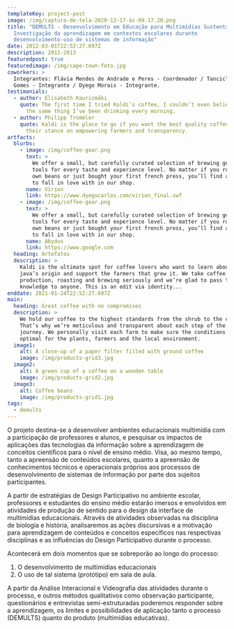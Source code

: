 ```yaml
---
templateKey: project-post
image: /img/captura-de-tela-2020-12-17-às-09.17.20.png
title: "DEMULTS - Desenvolvimento em Educação para Multimídias Sustentáveis:
  Investigação da aprendizagem em contextos escolares durante
  desenvolvimento-uso de sistemas de informação"
date: 2012-03-01T22:52:27.697Z
description: 2012-2013
featuredpost: true
featuredimage: /img/cape-town-foto.jpg
coworkers: >
  Integrantes: Flávia Mendes de Andrade e Peres - Coordenador / Tancicleide
  Gomes - Integrante / Dyego Morais - Integrante.
testimonials:
  - author: Elisabeth Kaurismäki
    quote: The first time I tried Kaldi’s coffee, I couldn’t even believe that was
      the same thing I’ve been drinking every morning.
  - author: Philipp Trommler
    quote: Kaldi is the place to go if you want the best quality coffee. I love
      their stance on empowering farmers and transparency.
artfacts:
  blurbs:
    - image: /img/coffee-gear.png
      text: >
        We offer a small, but carefully curated selection of brewing gear and
        tools for every taste and experience level. No matter if you roast your
        own beans or just bought your first french press, you’ll find a gadget
        to fall in love with in our shop.
      name: Vírion
      link: https://www.dyegocarlos.com/virion_final.swf
    - image: /img/coffee-gear.png
      text: >
        We offer a small, but carefully curated selection of brewing gear and
        tools for every taste and experience level. No matter if you roast your
        own beans or just bought your first french press, you’ll find a gadget
        to fall in love with in our shop.
      name: Abydus
      link: https://www.google.com
  heading: Artefatos
  description: >
    Kaldi is the ultimate spot for coffee lovers who want to learn about their
    java’s origin and support the farmers that grew it. We take coffee
    production, roasting and brewing seriously and we’re glad to pass that
    knowledge to anyone. This is an edit via identity...
enddate: 2021-01-24T22:52:27.697Z
main:
  heading: Great coffee with no compromises
  description: >
    We hold our coffee to the highest standards from the shrub to the cup.
    That’s why we’re meticulous and transparent about each step of the coffee’s
    journey. We personally visit each farm to make sure the conditions are
    optimal for the plants, farmers and the local environment.
  image1:
    alt: A close-up of a paper filter filled with ground coffee
    image: /img/products-grid3.jpg
  image2:
    alt: A green cup of a coffee on a wooden table
    image: /img/products-grid2.jpg
  image3:
    alt: Coffee beans
    image: /img/products-grid1.jpg
tags:
  - demults
---
```

O projeto destina-se a desenvolver ambientes educacionais multimídia com a participação de professores e alunos, e pesquisar os impactos de aplicações das tecnologias da informação sobre a aprendizagem de conceitos científicos para o nível de ensino médio. Visa, ao mesmo tempo, tanto a apreensão de conteúdos escolares, quanto a apreensão de conhecimentos técnicos e operacionais próprios aos processos de desenvolvimento de sistemas de informação por parte dos sujeitos participantes. 

A partir de estratégias de Design Participativo no ambiente escolar, professores e estudantes do ensino médio estarão imersos e envolvidos em atividades de produção de sentido para o design da interface de multimídias educacionais. Através de atividades observadas na disciplina de biologia e história, analisaremos as ações discursivas e a motivação para aprendizagem de conteúdos e conceitos específicos nas respectivas disciplinas e as influências do Design Participativo durante o processo. 

Acontecerá em dois momentos que se sobreporão ao longo do processo: 

1. O desenvolvimento de multimídias educacionais 
2. O uso de tal sistema (protótipo) em sala de aula. 

A partir da Análise Interacional e Videografia das atividades durante o processo, e outros métodos qualitativos como observação participante, questionários e entrevistas semi-estruturadas poderemos responder sobre a aprendizagem, os limites e possibilidades de aplicação tanto o processo (DEMULTS) quanto do produto (multimídias educativas).